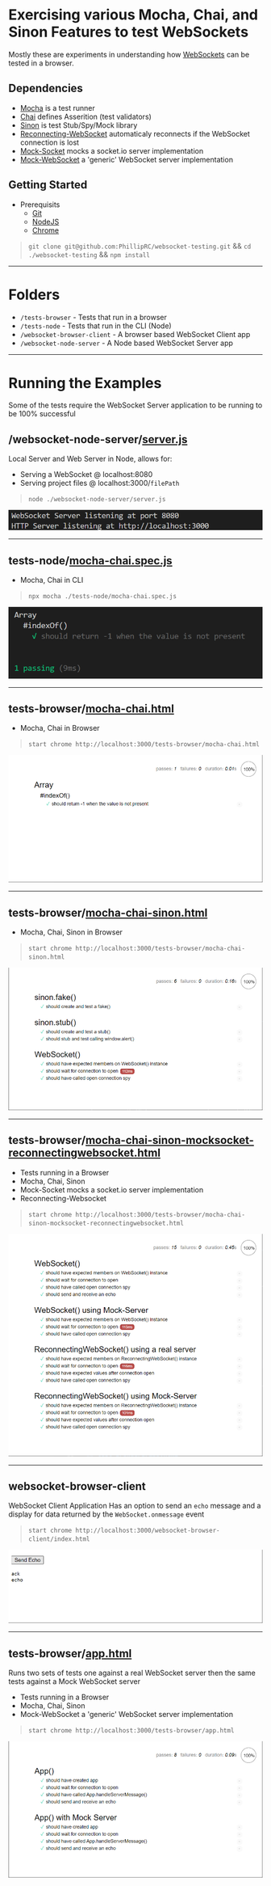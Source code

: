 # Exercising various Mocha, Chai, and Sinon Features to test WebSockets
Mostly these are experiments in understanding how [WebSockets](https://developer.mozilla.org/en-US/docs/Web/API/WebSockets_API) can be tested in a browser.
## Dependencies
- [Mocha](https://mochajs.org/) is a test runner
- [Chai](https://www.chaijs.com/) defines Asserition (test validators)
- [Sinon](https://sinonjs.org/) is test Stub/Spy/Mock library
- [Reconnecting-WebSocket](https://github.com/pladaria/reconnecting-websocket#readme) automaticaly reconnects if the WebSocket connection is lost
- [Mock-Socket](https://github.com/thoov/mock-socket) mocks a socket.io server implementation
- [Mock-WebSocket](https://github.com/PhillipRC/mock-websocket) a 'generic' WebSocket server implementation


## Getting Started
- Prerequisits
  - [Git](https://gitforwindows.org/)
  - [NodeJS](https://nodejs.org/)
  - [Chrome](https://www.google.com/chrome)

> `git clone git@github.com:PhillipRC/websocket-testing.git` && `cd ./websocket-testing` && `npm install`

---

# Folders

- `/tests-browser` - Tests that run in a browser
- `/tests-node` - Tests that run in the CLI (Node)
- `/websocket-browser-client` - A browser based WebSocket Client app
- `/websocket-node-server` - A Node based WebSocket Server app

---

# Running the Examples

Some of the tests require the WebSocket Server application to be running to be 100% successful

## /websocket-node-server/[server.js](./websocket-node-server/server.js)
Local Server and Web Server in Node, allows for:
- Serving a WebSocket @ localhost:8080
- Serving project files @ localhost:3000/`filePath`
> `node ./websocket-node-server/server.js`

![GitHub Logo](./websocket-node-server/server.png)

----

## tests-node/[mocha-chai.spec.js](./tests-node/mocha-chai.spec.js)
- Mocha, Chai in CLI
> `npx mocha ./tests-node/mocha-chai.spec.js`

![GitHub Logo](./tests-node/mocha-chai.spec.png)

----

## tests-browser/[mocha-chai.html](./tests-browser/mocha-chai.html)
- Mocha, Chai in Browser
> `start chrome http://localhost:3000/tests-browser/mocha-chai.html`

![GitHub Logo](./tests-browser/mocha-chai.png)

---

## tests-browser/[mocha-chai-sinon.html](./tests-browser/mocha-chai-sinon.html)
- Mocha, Chai, Sinon in Browser
> `start chrome http://localhost:3000/tests-browser/mocha-chai-sinon.html`

![GitHub Logo](./tests-browser/mocha-chai-sinon.png)

----

## tests-browser/[mocha-chai-sinon-mocksocket-reconnectingwebsocket.html](./tests-browser/mocha-chai-sinon-mocksocket-reconnectingwebsocket.html)
- Tests running in a Browser
- Mocha, Chai, Sinon
- Mock-Socket mocks a socket.io server implementation
- Reconnecting-Websocket
> `start chrome http://localhost:3000/tests-browser/mocha-chai-sinon-mocksocket-reconnectingwebsocket.html`

![GitHub Logo](./tests-browser/mocha-chai-sinon-mocksocket-reconnectingwebsocket.png)

----

## websocket-browser-client
WebSocket Client Application
Has an option to send an `echo` message and a display for data returned by the `WebSocket.onmessage` event
> `start chrome http://localhost:3000/websocket-browser-client/index.html`

![GitHub Logo](./websocket-browser-client/index.png)

----

## tests-browser/[app.html](./tests-browser/app.html)
Runs two sets of tests one against a real WebSocket server then the same tests against a Mock WebSocket server
- Tests running in a Browser
- Mocha, Chai, Sinon
- Mock-WebSocket a 'generic' WebSocket server implementation
> `start chrome http://localhost:3000/tests-browser/app.html`

![GitHub Logo](./tests-browser/app.png)
